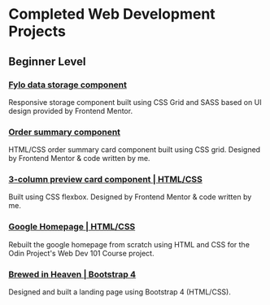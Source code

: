 # Completed Web Development Projects
## Beginner Level
### [Fylo data storage component](https://github.com/rachanahegde/fylo-data-storage-component)
Responsive storage component built using CSS Grid and SASS based on UI design provided by Frontend Mentor.

### [Order summary component](https://rachanahegde.github.io/order-summary-component/index.html)
HTML/CSS order summary card component built using CSS grid. Designed by Frontend Mentor & code written by me.

### [3-column preview card component | HTML/CSS](https://github.com/rachanahegde/3-column-preview-card)
Built using CSS flexbox. Designed by Frontend Mentor & code written by me.

### [Google Homepage | HTML/CSS](https://github.com/rachanahegde/google-homepage)
Rebuilt the google homepage from scratch using HTML and CSS for the Odin Project's Web Dev 101 Course project.

### [Brewed in Heaven | Bootstrap 4](https://github.com/rachanahegde/brewed-in-heaven)
Designed and built a landing page using Bootstrap 4 (HTML/CSS).



